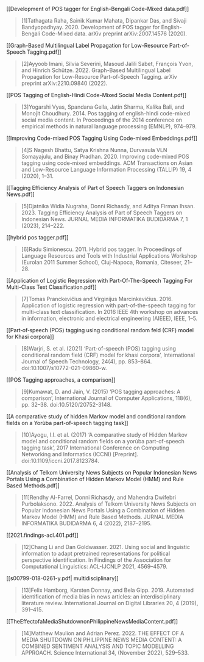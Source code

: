 [[Development of POS tagger for English-Bengali Code-Mixed data.pdf]]
>[1]Tathagata Raha, Sainik Kumar Mahata, Dipankar Das, and Sivaji Bandyopadhyay. 2020. Development of POS tagger for English-Bengali Code-Mixed data. arXiv preprint arXiv:2007.14576 (2020).

[[Graph-Based Multilingual Label Propagation for Low-Resource Part-of-Speech Tagging.pdf]]
>[2]Ayyoob Imani, Silvia Severini, Masoud Jalili Sabet, François Yvon, and Hinrich Schütze. 2022. Graph-Based Multilingual Label Propagation for Low-Resource Part-of-Speech Tagging. arXiv preprint arXiv:2210.09840 (2022).

[[POS Tagging of English-Hindi Code-Mixed Social Media Content.pdf]]
>[3]Yogarshi Vyas, Spandana Gella, Jatin Sharma, Kalika Bali, and Monojit Choudhury. 2014. Pos tagging of english-hindi code-mixed social media content. In Proceedings of the 2014 conference on empirical methods in natural language processing (EMNLP), 974–979.

[[Improving Code-mixed POS Tagging Using Code-mixed Embeddings.pdf]]
>[4]S Nagesh Bhattu, Satya Krishna Nunna, Durvasula VLN Somayajulu, and Binay Pradhan. 2020. Improving code-mixed POS tagging using code-mixed embeddings. ACM Transactions on Asian and Low-Resource Language Information Processing (TALLIP) 19, 4 (2020), 1–31.

[[Tagging Efficiency Analysis of Part of Speech Taggers on Indonesian News.pdf]]
>[5]Djatnika Widia Nugraha, Donni Richasdy, and Aditya Firman Ihsan. 2023. Tagging Efficiency Analysis of Part of Speech Taggers on Indonesian News. JURNAL MEDIA INFORMATIKA BUDIDARMA 7, 1 (2023), 214–222.

[[hybrid pos tagger.pdf]]
>[6]Radu Simionescu. 2011. Hybrid pos tagger. In Proceedings of Language Resources and Tools with Industrial Applications Workshop (Eurolan 2011 Summer School), Cluj-Napoca, Romania, Citeseer, 21–28.

[[Application of Logistic Regression with Part-Of-The-Speech Tagging For Multi-Class Text Classification.pdf]]
>[7]Tomas Pranckevičius and Virginijus Marcinkevičius. 2016. Application of logistic regression with part-of-the-speech tagging for multi-class text classification. In 2016 IEEE 4th workshop on advances in information, electronic and electrical engineering (AIEEE), IEEE, 1–5.

[[Part‑of‑speech (POS) tagging using conditional random feld (CRF) model for Khasi corpora]]
>[8]Warjri, S. et al. (2021) ‘Part-of-speech (POS) tagging using conditional random field (CRF) model for khasi corpora’, International Journal of Speech Technology, 24(4), pp. 853–864. doi:10.1007/s10772-021-09860-w.

[[POS Tagging approaches, a comparison]]
>[9]Kumawat, D. and Jain, V. (2015) ‘POS tagging approaches: A comparison’, International Journal of Computer Applications, 118(6), pp. 32–38. doi:10.5120/20752-3148. 

[[A comparative study of hidden Markov model and conditional random fields on a Yorùba part-of-speech tagging task]]
>[10]Ayogu, I.I. et al. (2017) ‘A comparative study of Hidden Markov model and conditional random fields on a yorùba part-of-speech tagging task’, 2017 International Conference on Computing Networking and Informatics (ICCNI) [Preprint]. doi:10.1109/iccni.2017.8123784. 

[[Analysis of Telkom University News Subjects on Popular Indonesian News Portals Using a Combination of Hidden Markov Model (HMM) and Rule Based Methods.pdf]]
>[11]Rendhy Al-Farrel, Donni Richasdy, and Mahendra Dwifebri Purbolaksono. 2022. Analysis of Telkom University News Subjects on Popular Indonesian News Portals Using a Combination of Hidden Markov Model (HMM) and Rule Based Methods. JURNAL MEDIA INFORMATIKA BUDIDARMA 6, 4 (2022), 2187–2195.

[[2021.findings-acl.401.pdf]]
>[12]Chang Li and Dan Goldwasser. 2021. Using social and linguistic information to adapt pretrained representations for political perspective identification. In Findings of the Association for Computational Linguistics: ACL-IJCNLP 2021, 4569–4579.

[[s00799-018-0261-y.pdf| multidisciplinary]]
> [13]Felix Hamborg, Karsten Donnay, and Bela Gipp. 2019. Automated identification of media bias in news articles: an interdisciplinary literature review. International Journal on Digital Libraries 20, 4 (2019), 391–415.

[[TheEffectofaMediaShutdownonPhilippineNewsMediaContent.pdf]]
> [14]Matthew Maulion and Adrian Perez. 2022. THE EFFECT OF A MEDIA SHUTDOWN ON PHILIPPINE NEWS MEDIA CONTENT: A COMBINED SENTIMENT ANALYSIS AND TOPIC MODELLING APPROACH. Science International 34, (November 2022), 529–533.

